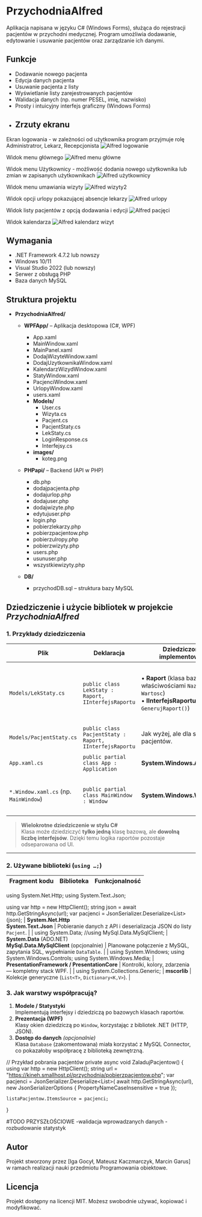 # PrzychodniaAlfred
Aplikacja napisana w języku C# (Windows Forms), służąca do rejestracji pacjentów w przychodni medycznej. Program umożliwia dodawanie, edytowanie i usuwanie pacjentów oraz zarządzanie ich danymi.
## Funkcje
- Dodawanie nowego pacjenta
- Edycja danych pacjenta
- Usuwanie pacjenta z listy
- Wyświetlanie listy zarejestrowanych pacjentów
- Walidacja danych (np. numer PESEL, imię, nazwisko)
- Prosty i intuicyjny interfejs graficzny (Windows Forms)
- ## Zrzuty ekranu
Ekran logowania - w zależności od użytkownika program przyjmuje rolę Administratror, Lekarz, Recepcjonista
![Alfred logowanie](https://github.com/user-attachments/assets/5c52c73e-9862-4421-bdd6-e8f56c8f1047)

Widok menu głównego
![Alfred menu główne](https://github.com/user-attachments/assets/6b0071c4-c8cd-427f-8ab1-12dfc787a882)

Widok menu Użytkownicy - możliwość dodania nowego użytkownika lub zmian w zapisanych użytkownikach
![Alfred użytkownicy](https://github.com/user-attachments/assets/03d3f64d-4229-4df8-997d-62e8819540fd)

Widok menu umawiania wizyty
![Alfred wizyty2](https://github.com/user-attachments/assets/6d0953c7-a162-4996-9d62-76370ffac087)

Widok opcji urlopy pokazującej absencje lekarzy
![Alfred urlopy](https://github.com/user-attachments/assets/a1d333d4-43b2-4f38-b50d-ccd85183c06a)

Widok listy pacjentów z opcją dodawania i edycji
![Alfred pacjęci](https://github.com/user-attachments/assets/21ca1982-de08-4911-ae7b-f39fc004547d)

Widok kalendarza
![Alfred kalendarz wizyt](https://github.com/user-attachments/assets/a5f6c393-85c7-4a43-a53d-1591e7dd2717)
## Wymagania
- .NET Framework 4.7.2 lub nowszy
- Windows 10/11
- Visual Studio 2022 (lub nowszy)
- Serwer z obsługą PHP
- Baza danych MySQL
##  Struktura projektu

- **PrzychodniaAlfred/**
  - **WPFApp/** – Aplikacja desktopowa (C#, WPF)
    - App.xaml  
    - MainWindow.xaml  
    - MainPanel.xaml  
    - DodajWizyteWindow.xaml  
    - DodajUzytkownikaWindow.xaml  
    - KalendarzWizydWindow.xaml  
    - StatyWindow.xaml  
    - PacjenciWindow.xaml  
    - UrlopyWindow.xaml  
    - users.xaml  
    - **Models/**
      - User.cs  
      - Wizyta.cs  
      - Pacjent.cs  
      - PacjentStaty.cs  
      - LekStaty.cs  
      - LoginResponse.cs  
      - Interfejsy.cs  
    - **images/**
      - koteg.png  

  - **PHPapi/** – Backend (API w PHP)
    - db.php  
    - dodajpacjenta.php  
    - dodajurlop.php  
    - dodajuser.php  
    - dodajwizyte.php  
    - edytujuser.php  
    - login.php  
    - pobierzlekarzy.php  
    - pobierzpacjentow.php  
    - pobierzulropy.php  
    - pobierzwizyty.php  
    - users.php  
    - usunuser.php  
    - wszystkiewizyty.php  

  - **DB/**
    - przychodDB.sql – struktura bazy MySQL

## Dziedziczenie i użycie bibliotek w projekcie *PrzychodniaAlfred*

### 1. Przykłady dziedziczenia

| Plik | Deklaracja | Dziedziczone / implementowane | Cel |
|------|-----------|------------------------------|-----|
| `Models/LekStaty.cs` | `public class LekStaty : Raport, IInterfejsRaportu` | • **Raport** (klasa bazowa z właściwościami `Nazwa`, `Wartosc`) <br>• **IInterfejsRaportu** (wymusza `GenerujRaport()`) |  Obiekt spełnia dwa kontrakty: reprezentuje wiersz raportu i potrafi się sam wygenerować. |
| `Models/PacjentStaty.cs` | `public class PacjentStaty : Raport, IInterfejsRaportu` | Jak wyżej, ale dla statystyk pacjentów. |  |
| `App.xaml.cs` | `public partial class App : Application` | **System.Windows.Application** | Uzyskuje cały cykl życia aplikacji WPF. |
| `*.Window.xaml.cs` (np. `MainWindow`) | `public partial class MainWindow : Window` | **System.Windows.Window** | Każde okno „dostaje” zdarzenia, renderowanie i binding WPF. |

> **Wielokrotne dziedziczenie w stylu C#**  
> Klasa może dziedziczyć **tylko jedną** klasę bazową, ale **dowolną liczbę interfejsów**. Dzięki temu logika raportów pozostaje odseparowana od UI.

---

### 2. Używane biblioteki (`using …;`)

| Fragment kodu | Biblioteka | Funkcjonalność |
|---------------|-----------|----------------|
using System.Net.Http;
using System.Text.Json;

using var http = new HttpClient();
string json = await http.GetStringAsync(url);
var pacjenci = JsonSerializer.Deserialize<List<Pacjent>>(json);
| **System.Net.Http** <br>**System.Text.Json** | Pobieranie danych z API i deserializacja JSON do listy `Pacjent`. |
|
using System.Data;
//using MySql.Data.MySqlClient;
| **System.Data** (ADO.NET) <br>**MySql.Data.MySqlClient** (opcjonalnie) | Planowane połączenie z MySQL, zapytania SQL, wypełnianie `DataTable`. |
|
using System.Windows;
using System.Windows.Controls;
using System.Windows.Media;
| **PresentationFramework / PresentationCore** | Kontrolki, kolory, zdarzenia — kompletny stack WPF. |
|
using System.Collections.Generic;
| **mscorlib** | Kolekcje generyczne (`List<T>`, `Dictionary<K,V>`). |


### 3. Jak warstwy współpracują?

1. **Modele / Statystyki**  
   Implementują interfejsy i dziedziczą po bazowych klasach raportów.  
2. **Prezentacja (WPF)**  
   Klasy okien dziedziczą po `Window`, korzystając z bibliotek .NET (HTTP, JSON).  
3. **Dostęp do danych** *(opcjonalnie)*  
   Klasa `Database` (zakomentowana) miała korzystać z MySQL Connector, co pokazałoby współpracę z biblioteką zewnętrzną.

// Przykład pobrania pacjentów
private async void ZaladujPacjentow()
{
    using var http = new HttpClient();
    string url = "https://kineh.smallhost.pl/przychodnia/pobierzpacjentow.php";
    var pacjenci = JsonSerializer.Deserialize<List<Pacjent>>(
        await http.GetStringAsync(url),
        new JsonSerializerOptions { PropertyNameCaseInsensitive = true });

    listaPacjentow.ItemsSource = pacjenci;
}


#TODO PRZYSZŁOŚCIOWE
-walidacja wprowadzanych danych
-rozbudowanie statystyk
## Autor
Projekt stworzony przez [Iga Gocył, Mateusz Kaczmarczyk, Marcin Garus] w ramach realizacji nauki przedmiotu Programowania obiektowe.
## Licencja
Projekt dostępny na licencji MIT. Możesz swobodnie używać, kopiować i modyfikować.
